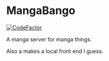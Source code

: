 # MangaBango
[![CodeFactor](https://www.codefactor.io/repository/github/mluzarow/mangobango/badge)](https://www.codefactor.io/repository/github/mluzarow/mangobango)

A manga server for manga things.

Also a makes a local front end I guess.

